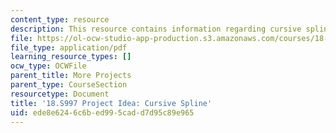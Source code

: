 ```yaml
---
content_type: resource
description: This resource contains information regarding cursive spline.
file: https://ol-ocw-studio-app-production.s3.amazonaws.com/courses/18-s997-introduction-to-matlab-programming-fall-2011/ede8e6246c6bed995cadd7d95c89e965_MIT18_S997F11_Cursive.pdf
file_type: application/pdf
learning_resource_types: []
ocw_type: OCWFile
parent_title: More Projects
parent_type: CourseSection
resourcetype: Document
title: '18.S997 Project Idea: Cursive Spline'
uid: ede8e624-6c6b-ed99-5cad-d7d95c89e965
---
```

